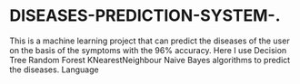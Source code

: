 # DISEASES-PREDICTION-SYSTEM-.
This is a machine learning project that can predict the diseases of the user on the basis of the symptoms with the 96% accuracy. Here I use Decision Tree Random Forest KNearestNeighbour Naive Bayes algorithms to predict the diseases. Language
